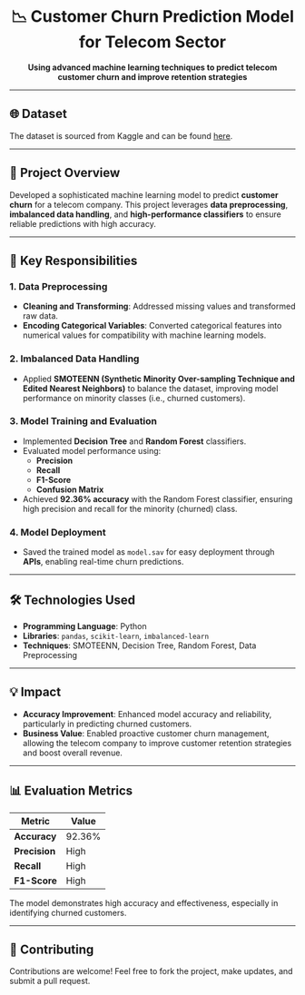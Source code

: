 <h1 align="center">📉 Customer Churn Prediction Model for Telecom Sector</h1>
<p align="center">
  <strong>Using advanced machine learning techniques to predict telecom customer churn and improve retention strategies</strong>
</p>

---

## 🌐 Dataset
The dataset is sourced from Kaggle and can be found [here](https://www.kaggle.com/blastchar/telco-customer).

---

## 📝 Project Overview
Developed a sophisticated machine learning model to predict **customer churn** for a telecom company. This project leverages **data preprocessing**, **imbalanced data handling**, and **high-performance classifiers** to ensure reliable predictions with high accuracy.

---

## 📌 Key Responsibilities

### 1. Data Preprocessing
- **Cleaning and Transforming**: Addressed missing values and transformed raw data.
- **Encoding Categorical Variables**: Converted categorical features into numerical values for compatibility with machine learning models.

### 2. Imbalanced Data Handling
- Applied **SMOTEENN (Synthetic Minority Over-sampling Technique and Edited Nearest Neighbors)** to balance the dataset, improving model performance on minority classes (i.e., churned customers).

### 3. Model Training and Evaluation
- Implemented **Decision Tree** and **Random Forest** classifiers.
- Evaluated model performance using:
  - **Precision**
  - **Recall**
  - **F1-Score**
  - **Confusion Matrix**
- Achieved **92.36% accuracy** with the Random Forest classifier, ensuring high precision and recall for the minority (churned) class.

### 4. Model Deployment
- Saved the trained model as `model.sav` for easy deployment through **APIs**, enabling real-time churn predictions.

---

## 🛠️ Technologies Used

- **Programming Language**: Python
- **Libraries**: `pandas`, `scikit-learn`, `imbalanced-learn`
- **Techniques**: SMOTEENN, Decision Tree, Random Forest, Data Preprocessing

---

## 💡 Impact
- **Accuracy Improvement**: Enhanced model accuracy and reliability, particularly in predicting churned customers.
- **Business Value**: Enabled proactive customer churn management, allowing the telecom company to improve customer retention strategies and boost overall revenue.

---

## 📊 Evaluation Metrics
| Metric       | Value  |
|--------------|--------|
| **Accuracy** | 92.36% |
| **Precision**| High   |
| **Recall**   | High   |
| **F1-Score** | High   |

The model demonstrates high accuracy and effectiveness, especially in identifying churned customers.

---

## 🤝 Contributing
Contributions are welcome! Feel free to fork the project, make updates, and submit a pull request.

